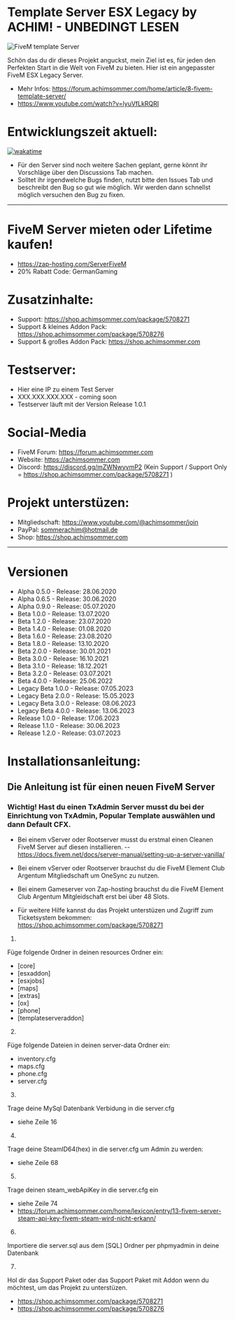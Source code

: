 # Template Server ESX Legacy by ACHIM! - UNBEDINGT LESEN

![FiveM template Server ](https://github.com/Achim-Sommer/FiveM-ESX-Template-Server/assets/39227403/cc02e74a-6393-4694-a487-7c1ad10f734b)

Schön das du dir dieses Projekt anguckst, mein Ziel ist es, für jeden den Perfekten Start in die Welt von FiveM zu bieten. Hier ist ein angepasster FiveM ESX Legacy Server. 
- Mehr Infos: https://forum.achimsommer.com/home/article/8-fivem-template-server/
- https://www.youtube.com/watch?v=lyuVfLkRQRI
# Entwicklungszeit aktuell:

[![wakatime](https://wakatime.com/badge/user/677681b3-49a8-4ab2-a967-cffb857c9d96/project/80e53313-0c53-4d3c-8616-80b7084fc399.svg)](https://wakatime.com/badge/user/677681b3-49a8-4ab2-a967-cffb857c9d96/project/80e53313-0c53-4d3c-8616-80b7084fc399)

- Für den Server sind noch weitere Sachen geplant, gerne könnt ihr Vorschläge über den Discussions Tab machen.
- Solltet ihr irgendwelche Bugs finden, nutzt bitte den Issues Tab und beschreibt den Bug so gut wie möglich. Wir werden dann schnellst möglich versuchen den Bug zu fixen.
-----------------------------------------
# FiveM Server mieten oder Lifetime kaufen!

- https://zap-hosting.com/ServerFiveM
- 20% Rabatt Code: GermanGaming

# Zusatzinhalte:

- Support: https://shop.achimsommer.com/package/5708271
- Support & kleines Addon Pack: https://shop.achimsommer.com/package/5708276 
- Support & großes Addon Pack: https://shop.achimsommer.com

# Testserver:

- Hier eine IP zu einem Test Server
- XXX.XXX.XXX.XXX - coming soon
- Testserver läuft mit der Version Release 1.0.1
  
# Social-Media

- FiveM Forum: https://forum.achimsommer.com
- Website: https://achimsommer.com
- Discord: https://discord.gg/mZWNwyvmP2 (Kein Support / Support Only = https://shop.achimsommer.com/package/5708271 )


# Projekt unterstüzen:

- Mitgliedschaft: https://www.youtube.com/@achimsommer/join
- PayPal: sommerachim@hotmail.de
- Shop: https://shop.achimsommer.com

-----------------------------------------

# Versionen

- Alpha 0.5.0 - Release: 28.06.2020
- Alpha 0.6.5 - Release: 30.06.2020
- Alpha 0.9.0 - Release: 05.07.2020
- Beta 1.0.0 - Release: 13.07.2020
- Beta 1.2.0 - Release: 23.07.2020
- Beta 1.4.0 - Release: 01.08.2020
- Beta 1.6.0 - Release: 23.08.2020
- Beta 1.8.0 - Release: 13.10.2020
- Beta 2.0.0 - Release: 30.01.2021
- Beta 3.0.0 - Release: 16.10.2021
- Beta 3.1.0 - Release: 18.12.2021
- Beta 3.2.0 - Release: 03.07.2021
- Beta 4.0.0 - Release: 25.06.2022
- Legacy Beta 1.0.0 - Release: 07.05.2023
- Legacy Beta 2.0.0 - Release: 15.05.2023
- Legacy Beta 3.0.0 - Release: 08.06.2023
- Legacy Beta 4.0.0 - Release: 13.06.2023
- Release 1.0.0 - Release: 17.06.2023
- Release 1.1.0 - Release: 30.06.2023
- Release 1.2.0 - Release: 03.07.2023

# Installationsanleitung:
## Die Anleitung ist für einen neuen FiveM Server
### Wichtig! Hast du einen TxAdmin Server musst du bei der Einrichtung von TxAdmin, Popular Template auswählen und dann Default CFX.

- Bei einem vServer oder Rootserver musst du erstmal einen Cleanen FiveM Server auf diesen installieren.
-- https://docs.fivem.net/docs/server-manual/setting-up-a-server-vanilla/
- Bei einem vServer oder Rootserver brauchst du die FiveM Element Club Argentum Mitgliedschaft um OneSync zu nutzen.
- Bei einem Gameserver von Zap-hosting brauchst du die FiveM Element Club Argentum Mitgleidschaft erst bei über 48 Slots.

- Für weitere Hilfe kannst du das Projekt unterstüzen und Zugriff zum Ticketsystem bekommen: https://shop.achimsommer.com/package/5708271 


1.
Füge folgende Ordner in deinen resources Ordner ein:
- [core]
- [esxaddon]
- [esxjobs]
- [maps]
- [extras]
- [ox]
- [phone]
- [templateserveraddon]

2.
Füge folgende Dateien in deinen server-data Ordner ein:
- inventory.cfg
- maps.cfg
- phone.cfg
- server.cfg

3.
Trage deine MySql Datenbank Verbidung in die server.cfg
- siehe Zeile 16

4.
Trage deine SteamID64(hex) in die server.cfg um Admin zu werden:
- siehe Zeile 68

5.
Trage deinen steam_webApiKey in die server.cfg ein
- siehe Zeile 74
- https://forum.achimsommer.com/home/lexicon/entry/13-fivem-server-steam-api-key-fivem-steam-wird-nicht-erkann/

6.
Importiere die server.sql aus dem [SQL] Ordner per phpmyadmin in deine Datenbank

7.
Hol dir das Support Paket oder das Support Paket mit Addon wenn du möchtest, um das Projekt zu unterstüzen.
- https://shop.achimsommer.com/package/5708271
- https://shop.achimsommer.com/package/5708276 
